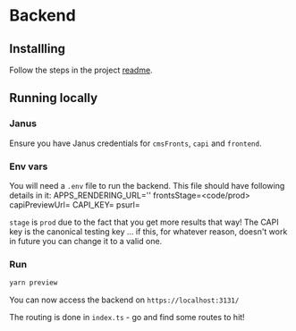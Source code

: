 # Backend

## Installling

Follow the steps in the project [readme](https://github.com/guardian/editions/blob/master/README.md).

## Running locally

### Janus

Ensure you have Janus credentials for `cmsFronts`, `capi` and `frontend`.

### Env vars

You will need a `.env` file to run the backend. This file should have following details in it:
APPS_RENDERING_URL='<apps rendering url>'
frontsStage=<code/prod>
capiPreviewUrl=<capi preview url>
CAPI_KEY=<a capi key>
psurl=<preview printsent url>

`stage` is `prod` due to the fact that you get more results that way! The CAPI key is the canonical testing key ... if this, for whatever reason, doesn't work in future you can change it to a valid one.

### Run

```bash
yarn preview
```

You can now access the backend on `https://localhost:3131/`

The routing is done in `index.ts` - go and find some routes to hit!
